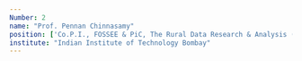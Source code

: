 ```yaml
---
Number: 2
name: "Prof. Pennan Chinnasamy"
position: ['Co.P.I., FOSSEE & PiC, The Rural Data Research & Analysis (RuDRA) Lab, IIT Bombay']
institute: "Indian Institute of Technology Bombay"
---
```

